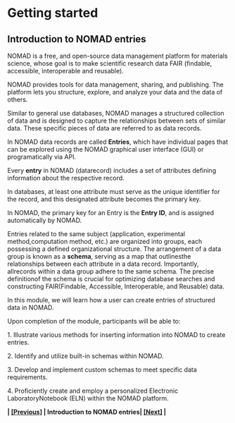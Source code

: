 # Getting started

## **Introduction to NOMAD entries**

NOMAD is a free, and open-source data management platform for materials science, whose goal is to make scientific research data FAIR (findable, accessible, interoperable and reusable).

NOMAD provides tools for data management, sharing, and publishing. The platform lets you structure, explore, and analyze your data and the data of others.

Similar to general use databases, NOMAD manages a structured collection of data and is designed to capture the relationships between sets of similar data. These specific pieces of data are referred to as data records.

In NOMAD data records are called **Entries**, which have individual pages that can be explored using the NOMAD graphical user interface (GUI) or programatically via API.

Every **entry** in NOMAD (datarecord) includes a set of attributes defining information about the respective record.

In databases, at least one attribute must serve as the unique identifier for the record, and this designated attribute becomes the primary key.

In NOMAD, the primary key for an Entry is the **Entry ID**, and is assigned automatically by NOMAD.

Entries related to the same subject (application, experimental method,computation method, etc.) are organized into groups, each possessing a defined organizational structure. The arrangement of a data group is known as a **schema**, serving as a map that outlinesthe relationships between each attribute in a data record. Importantly, allrecords within a data group adhere to the same schema. The precise definitionof the schema is crucial for optimizing database searches and constructing FAIR(Findable, Accessible, Interoperable, and Reusable) data.

In this module, we will learn how a user can create entries of structured data in NOMAD.

Upon completion of the module, participants will be able to:

1\. Illustrate various methods for inserting information into NOMAD to create entries.

2\. Identify and utilize built-in schemas within NOMAD.

3\. Develop and implement custom schemas to meet specific data requirements.

4\. Proficiently create and employ a personalized Electronic LaboratoryNotebook (ELN) within the NOMAD platform.

**| [[Previous]](5_04_Overview_share.md) |   Introduction to NOMAD entries| [[Next]](5A_1_ELN_built_in_schemas.md) |**

